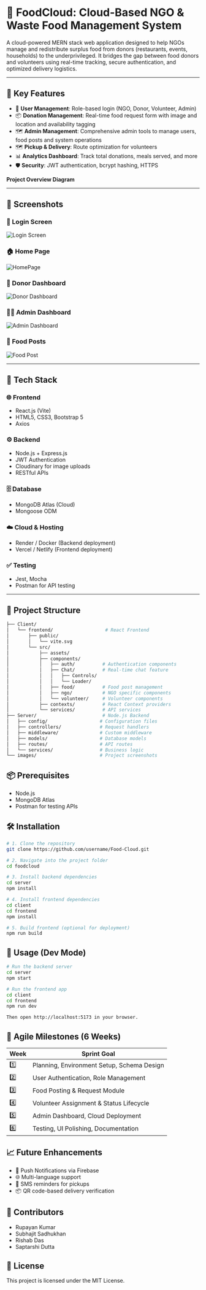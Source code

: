# 🥗 FoodCloud: Cloud-Based NGO & Waste Food Management System

A cloud-powered MERN stack web application designed to help NGOs manage and redistribute surplus food from donors (restaurants, events, households) to the underprivileged. It bridges the gap between food donors and volunteers using real-time tracking, secure authentication, and optimized delivery logistics.

---

## 🚀 Key Features

- 🔐 **User Management**: Role-based login (NGO, Donor, Volunteer, Admin)
- 📦 **Donation Management**: Real-time food request form with image and location and availability tagging
- 🗺️ **Admin Management**: Comprehensive admin tools to manage users, food posts and system operations
- 🗺️ **Pickup & Delivery**: Route optimization for volunteers
- 📊 **Analytics Dashboard**: Track total donations, meals served, and more
- 🛡️ **Security**: JWT authentication, bcrypt hashing, HTTPS
  
**Project Overview Diagram**


---

## 📸 Screenshots

### 🔐 Login Screen
![Login Screen](images/Login.png)

### 🏠 Home Page
![HomePage](images/HomePage.png)

### 🧑 Donor Dashboard
![Donor Dashboard](images/DonorDB.png)

### 🧑‍💻 Admin Dashboard
![Admin Dashboard](images/AdminDB.png)

### 🥗 Food Posts
![Food Post](images/Foodpost.png)

---

## 🧰 Tech Stack

### 🌐 Frontend
- React.js (Vite)
- HTML5, CSS3, Bootstrap 5
- Axios

### ⚙️ Backend
- Node.js + Express.js
- JWT Authentication
- Cloudinary for image uploads
- RESTful APIs

### 🗄️ Database
- MongoDB Atlas (Cloud)
- Mongoose ODM

### ☁️ Cloud & Hosting
- Render / Docker (Backend deployment)
- Vercel / Netlify (Frontend deployment)

### ✅ Testing
- Jest, Mocha
- Postman for API testing

---

## 📂 Project Structure

```bash
├── Client/
│   └── frontend/                   # React Frontend
│       ├── public/
│       │   └── vite.svg
│       └── src/
│           ├── assets/
│           ├── components/
│           │   ├── auth/          # Authentication components
│           │   ├── Chat/          # Real-time chat feature
│           │   │   ├── Controls/
│           │   │   └── Loader/
│           │   ├── food/          # Food post management
│           │   ├── ngo/           # NGO specific components
│           │   └── volunteer/     # Volunteer components
│           ├── contexts/          # React Context providers
│           └── services/          # API services
├── Server/                        # Node.js Backend
│   ├── config/                   # Configuration files
│   ├── controllers/              # Request handlers
│   ├── middleware/               # Custom middleware
│   ├── models/                   # Database models
│   ├── routes/                   # API routes
│   └── services/                 # Business logic
└── images/                       # Project screenshots
```

## 📦 Prerequisites

- Node.js
- MongoDB Atlas
- Postman for testing APIs

## 🛠️ Installation

```bash
# 1. Clone the repository
git clone https://github.com/username/Food-Cloud.git

# 2. Navigate into the project folder
cd foodcloud

# 3. Install backend dependencies
cd server
npm install

# 4. Install frontend dependencies
cd client
cd frontend
npm install

# 5. Build frontend (optional for deployment)
npm run build
```
## 🧪 Usage (Dev Mode)

```bash
# Run the backend server
cd server
npm start

# Run the frontend app
cd client
cd frontend
npm run dev

Then open http://localhost:5173 in your browser.
```
## 🧾 Agile Milestones (6 Weeks)

| Week | Sprint Goal                                |
| ---- | ------------------------------------------ |
| 1️⃣  | Planning, Environment Setup, Schema Design |
| 2️⃣  | User Authentication, Role Management       |
| 3️⃣  | Food Posting & Request Module              |
| 4️⃣  | Volunteer Assignment & Status Lifecycle    |
| 5️⃣  | Admin Dashboard, Cloud Deployment          |
| 6️⃣  | Testing, UI Polishing, Documentation       |

## 📈 Future Enhancements

- 🔔 Push Notifications via Firebase
- 🌐 Multi-language support
- 📱 SMS reminders for pickups
- 📦 QR code-based delivery verification

## 🤝 Contributors
- Rupayan Kumar
- Subhajit Sadhukhan
- Rishab Das
- Saptarshi Dutta

## 📃 License
This project is licensed under the MIT License.
